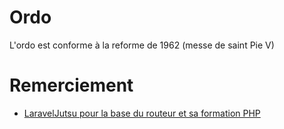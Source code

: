 # Ordo 
L'ordo est conforme à la reforme de 1962 (messe de saint Pie V)

# Remerciement
- [LaravelJutsu pour la base du routeur et sa formation PHP](https://www.youtube.com/@LaravelJutsu)
